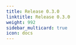 ```yaml
---
title: Release 0.3.0
linktitle: Release 0.3.0
weight: 992
sidebar_multicard: true
icon: docs
---
```


